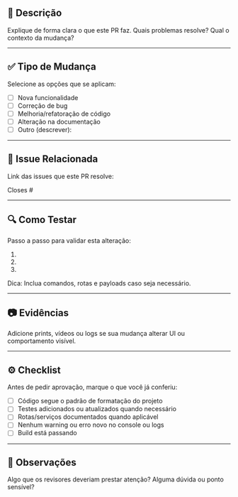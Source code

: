 ## 📝 Descrição

Explique de forma clara o que este PR faz. Quais problemas resolve? Qual o contexto da mudança?

---

## ✅ Tipo de Mudança

Selecione as opções que se aplicam:

- [ ] Nova funcionalidade
- [ ] Correção de bug
- [ ] Melhoria/refatoração de código
- [ ] Alteração na documentação
- [ ] Outro (descrever):

---

## 📌 Issue Relacionada

Link das issues que este PR resolve:

Closes #

---

## 🔍 Como Testar

Passo a passo para validar esta alteração:

1.
2.
3.

Dica: Inclua comandos, rotas e payloads caso seja necessário.

---

## 📷 Evidências

Adicione prints, vídeos ou logs se sua mudança alterar UI ou comportamento visível.

---

## ⚙️ Checklist

Antes de pedir aprovação, marque o que você já conferiu:

- [ ] Código segue o padrão de formatação do projeto
- [ ] Testes adicionados ou atualizados quando necessário
- [ ] Rotas/serviços documentados quando aplicável
- [ ] Nenhum warning ou erro novo no console ou logs
- [ ] Build está passando

---

## 📎 Observações

Algo que os revisores deveriam prestar atenção? Alguma dúvida ou ponto sensível?
